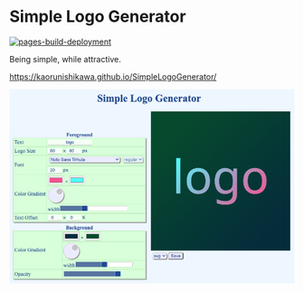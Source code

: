# Simple Logo Generator

[![pages-build-deployment](https://github.com/KaoruNishikawa/SimpleLogoGenerator/actions/workflows/pages/pages-build-deployment/badge.svg)](https://github.com/KaoruNishikawa/SimpleLogoGenerator/actions/workflows/pages/pages-build-deployment)

Being simple, while attractive.

<https://kaorunishikawa.github.io/SimpleLogoGenerator/>

![Website screenshot of the Simple Logo Generator](assets/screen-shot.png)
